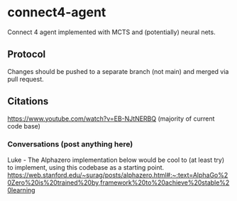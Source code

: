 # connect4-agent

Connect 4 agent implemented with MCTS and (potentially) neural nets.

## Protocol

Changes should be pushed to a separate branch (not main) and merged via pull request.

## Citations

https://www.youtube.com/watch?v=EB-NJtNERBQ (majority of current code base)

### Conversations (post anything here)

Luke - The Alphazero implementation below would be cool to (at least try) to implement, using this codebase as a starting point.
https://web.stanford.edu/~surag/posts/alphazero.html#:~:text=AlphaGo%20Zero%20is%20trained%20by,framework%20to%20achieve%20stable%20learning

